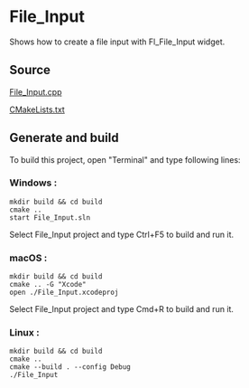 # File_Input

Shows how to create a file input with Fl_File_Input widget.

## Source

[File_Input.cpp](File_Input.cpp)

[CMakeLists.txt](CMakeLists.txt)

## Generate and build

To build this project, open "Terminal" and type following lines:

### Windows :

``` shell
mkdir build && cd build
cmake .. 
start File_Input.sln
```

Select File_Input project and type Ctrl+F5 to build and run it.

### macOS :

``` shell
mkdir build && cd build
cmake .. -G "Xcode"
open ./File_Input.xcodeproj
```

Select File_Input project and type Cmd+R to build and run it.

### Linux :

``` shell
mkdir build && cd build
cmake .. 
cmake --build . --config Debug
./File_Input
```
